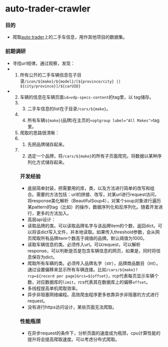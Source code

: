 # auto-trader-crawler

### 目的
* 爬取[auto trader](https://www.autotrader.ca)上的二手车信息，用作其他项目的数据集。

### 前期调研
* 寻找url规律。通过观察，发现：
* 1. 所有公开的二手车辆信息在子目录`/icon/${make}/${model}/[${province/city} || ${city/province}]/${carUID}`
* 2. 车辆的信息在车辆页面`id=vdp-specs-content`的tag里，以<table> tag储存。
* 3. 二手车信息的list在子目录`/cars/${make}`。
* 4. 所有车辆`${make}`(品牌)在主页的`<optgroup label="All Makes">`tag里。
* 爬取的思路很清晰：
* 1. 先把品牌储存起来。
* 2. 选定一个品牌，将`/cars/${make}`的所有子页面爬完。将数据以某种序列化方式储存起来。

### 开发经验
* 底层简单封装，把需要用的库，类，以及方法进行简单的改写和组合。需要的方法包括：url的拼接、改写，对某url进行request访问，将response美化解析（BeautifulSoup4），对某个soup对象进行遍历某pattern的tag（比如<a>）的操作，数据序列化和反序列化。随着开发进行，更多的方法加入。
* 高层api设计：
* 读取品牌的类。可以读取品牌名字与该品牌item的个数，返回dict。可以将该dict写入文件，并本地读取。如果传入threshold参数，会从网页爬取所有品牌item个数高于阈值的品牌。默认阈值为1000。
* 读取车辆信息的类。必须传入url。可以request，可以解析response，可以判断是否是包含车辆信息的网页，如果是，同时将信息保存为dict。
* 爬取所有车辆的类。必须传入品牌名字（str），品牌商品数目（int）。通过设置偏移来显示所有车辆连接。比如`/cars/${make}?rcp=${record per page}&rcs=${offset}`，rcp代表每页显示车辆个数，对应数据库的`limit`，rcs代表其在数据库上的偏移`offset`。
* 多线程提高单机爬取效率。
* 异步非阻塞网络编程。高效爬虫程序更多依靠异步非阻塞的方式进行request。
* 没有进行https访问设计，某些页面无法爬取。

### 性能瓶颈
* 在异步request的条件下，分析页面的速度成为瓶颈，cpu计算性能的提升将会提高爬取速度。可以考虑分布式爬取。
